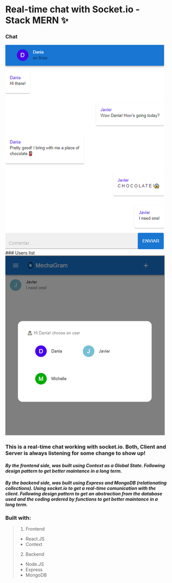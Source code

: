 # Real-time chat with Socket.io - Stack MERN ✨

### Chat
<img src="githubSrc/chat.png">
### Users list
<img src="githubSrc/users.png">

### This is a real-time chat working with socket.io. Both, Client and Server is always listening for some change to show up!

#### *By the frontend side, was built using Context as a Global State. Following design pattern to get better maintance in a long term.*
#### *By the backend side, was built using Express and MongoDB (relationating collections). Using socket.io to get a real-time comunication with the client. Following design pattern to get an abstraction from the database used and the coding ordered by functions to get better maintance in a long term.*

### Built with:

> 1. Frontend
>   - React.JS
>   - Context
> 2. Backend
>   - Node.JS
>   - Express
>   - MongoDB
